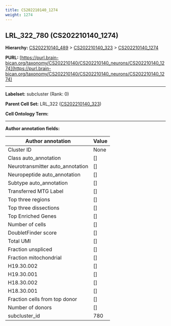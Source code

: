 ```yaml
---
title: CS202210140_1274
weight: 1274
---
```

## LRL_322_780 (CS202210140_1274)
<b>Hierarchy: </b>
[CS202210140_489](../CS202210140_489) >
[CS202210140_323](../CS202210140_323) >
[CS202210140_1274](../CS202210140_1274)

**PURL:** [https://purl.brain-bican.org/taxonomy/CS202210140/CS202210140_neurons/CS202210140_1274](https://purl.brain-bican.org/taxonomy/CS202210140/CS202210140_neurons/CS202210140_1274)

---


**Labelset:** subcluster (Rank: 0)

**Parent Cell Set:** LRL_322 ([CS202210140_323](../CS202210140_323))



**Cell Ontology Term:** 

[MARKER GENES.]: #


---

[TRANSFERRED ANNOTATIONS.]: #


[AUTHOR ANNOTATION FIELDS.]: #


**Author annotation fields:**

| Author annotation | Value |
|-------------------|-------|
|Cluster ID|None|
|Class auto_annotation|[]|
|Neurotransmitter auto_annotation|[]|
|Neuropeptide auto_annotation|[]|
|Subtype auto_annotation|[]|
|Transferred MTG Label|[]|
|Top three regions|[]|
|Top three dissections|[]|
|Top Enriched Genes|[]|
|Number of cells|[]|
|DoubletFinder score|[]|
|Total UMI|[]|
|Fraction unspliced|[]|
|Fraction mitochondrial|[]|
|H19.30.002|[]|
|H19.30.001|[]|
|H18.30.002|[]|
|H18.30.001|[]|
|Fraction cells from top donor|[]|
|Number of donors|[]|
|subcluster_id|780|
